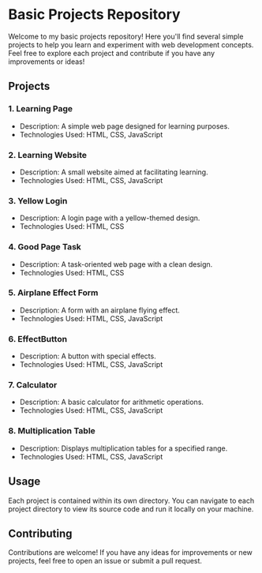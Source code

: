 # Basic Projects Repository
Welcome to my basic projects repository! Here you'll find several simple projects to help you learn and experiment with web development concepts. Feel free to explore each project and contribute if you have any improvements or ideas!

## Projects

### 1. Learning Page
- Description: A simple web page designed for learning purposes.
- Technologies Used: HTML, CSS, JavaScript

### 2. Learning Website
- Description: A small website aimed at facilitating learning.
- Technologies Used: HTML, CSS, JavaScript

### 3. Yellow Login
- Description: A login page with a yellow-themed design.
- Technologies Used: HTML, CSS

### 4. Good Page Task
- Description: A task-oriented web page with a clean design.
- Technologies Used: HTML, CSS

### 5. Airplane Effect Form
- Description: A form with an airplane flying effect.
- Technologies Used: HTML, CSS, JavaScript

### 6. EffectButton
- Description: A button with special effects.
- Technologies Used: HTML, CSS, JavaScript

### 7. Calculator
- Description: A basic calculator for arithmetic operations.
- Technologies Used: HTML, CSS, JavaScript

### 8. Multiplication Table
- Description: Displays multiplication tables for a specified range.
- Technologies Used: HTML, CSS, JavaScript

## Usage
Each project is contained within its own directory. You can navigate to each project directory to view its source code and run it locally on your machine.

## Contributing
Contributions are welcome! If you have any ideas for improvements or new projects, feel free to open an issue or submit a pull request.

